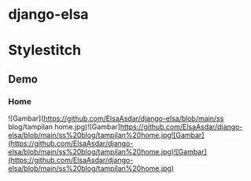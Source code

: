 # django-elsa
# Stylestitch

## Demo
### Home
![Gambar](https://github.com/ElsaAsdar/django-elsa/blob/main/ss blog/tampilan home.jpg)![Gambar]https://github.com/ElsaAsdar/django-elsa/blob/main/ss%20blog/tampilan%20home.jpg![Gambar](https://github.com/ElsaAsdar/django-elsa/blob/main/ss%20blog/tampilan%20home.jpg)![Gambar](https://github.com/ElsaAsdar/django-elsa/blob/main/ss%20blog/tampilan%20home.jpg)